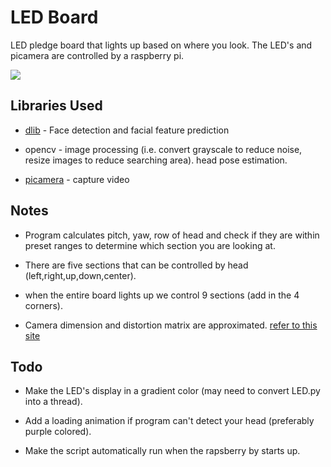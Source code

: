 # **LED Board**
LED pledge board that lights up based on where you look. The LED's and picamera are controlled by a raspberry pi.

[![](http://img.youtube.com/vi/ELXCX4X0leI/0.jpg)](http://www.youtube.com/watch?v=ELXCX4X0leI "Demo 2")

## **Libraries Used**
-   [dlib](http://dlib.net/) - Face detection and facial feature prediction

-   opencv - image processing (i.e. convert grayscale to reduce noise, resize images to reduce searching area).
    head pose estimation.
    
-   [picamera](https://www.pyimagesearch.com/2015/03/30/accessing-the-raspberry-pi-camera-with-opencv-and-python/) - 
    capture video
    
## **Notes**

-   Program calculates pitch, yaw, row of head and check if they are within preset ranges to determine
    which section you are looking at.

-   There are five sections that can be controlled by head (left,right,up,down,center).

-   when the entire board lights up we control 9 sections (add in the 4 corners).

-   Camera dimension and distortion matrix are approximated. [refer to this site](https://www.learnopencv.com/head-pose-estimation-using-opencv-and-dlib/)

## **Todo**

-   Make the LED's display in a gradient color (may need to convert LED.py into a thread).

-   Add a loading animation if program can't detect your head (preferably purple colored).

-   Make the script automatically run when the rapsberry by starts up.
